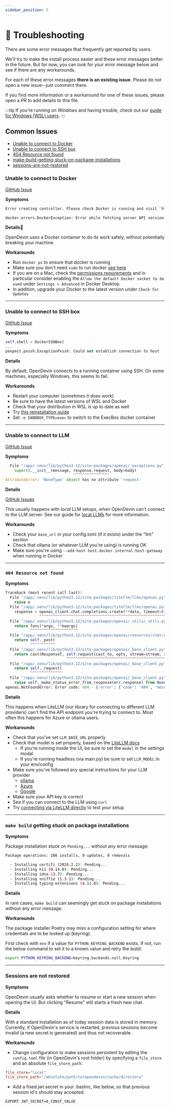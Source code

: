 ```yaml
---
sidebar_position: 5
---
```


# 🚧 Troubleshooting

There are some error messages that frequently get reported by users.

We'll try to make the install process easier and these error messages
better in the future. But for now, you can look for your error message below and see if there are any workarounds.

For each of these error messages **there is an existing issue**. Please do not
open a new issue--just comment there.

If you find more information or a workaround for one of these issues, please
open a *PR* to add details to this file.

:::tip
If you're running on Windows and having trouble, check out our [guide for Windows (WSL) users](troubleshooting/windows).
:::

## Common Issues

* [Unable to connect to Docker](#unable-to-connect-to-docker)
* [Unable to connect to SSH box](#unable-to-connect-to-ssh-box)
* [404 Resource not found](#404-resource-not-found)
* [make-build-getting-stuck-on-package-installations](#make-build-getting-stuck-on-package-installations)
* [sessions-are-not-restored](#sessions-are-not-restored)

### Unable to connect to Docker

[GitHub Issue](https://github.com/OpenDevin/OpenDevin/issues/1226)

**Symptoms**

```bash
Error creating controller. Please check Docker is running and visit `https://opendevin.github.io/OpenDevin/modules/usage/troubleshooting` for more debugging information.
```

```bash
docker.errors.DockerException: Error while fetching server API version: ('Connection aborted.', FileNotFoundError(2, 'No such file or directory'))
```

**Details**

OpenDevin uses a Docker container to do its work safely, without potentially breaking your machine.

**Workarounds**

* Run `docker ps` to ensure that docker is running
* Make sure you don't need `sudo` to run docker [see here](https://www.baeldung.com/linux/docker-run-without-sudo)
* If you are on a Mac, check the [permissions requirements](https://docs.docker.com/desktop/mac/permission-requirements/) and in particular consider enabling the `Allow the default Docker socket to be used` under `Settings > Advanced` in Docker Desktop.
* In addition, upgrade your Docker to the latest version under `Check for Updates`

---
### Unable to connect to SSH box

[GitHub Issue](https://github.com/OpenDevin/OpenDevin/issues/1156)

**Symptoms**

```python
self.shell = DockerSSHBox(
...
pexpect.pxssh.ExceptionPxssh: Could not establish connection to host
```

**Details**

By default, OpenDevin connects to a running container using SSH. On some machines,
especially Windows, this seems to fail.

**Workarounds**

* Restart your computer (sometimes it does work)
* Be sure to have the latest versions of WSL and Docker
* Check that your distribution in WSL is up to date as well
* Try [this reinstallation guide](https://github.com/OpenDevin/OpenDevin/issues/1156#issuecomment-2064549427)
* Set `-e SANDBOX_TYPE=exec` to switch to the ExecBox docker container

---
### Unable to connect to LLM

[GitHub Issue](https://github.com/OpenDevin/OpenDevin/issues/1208)

**Symptoms**

```python
  File "/app/.venv/lib/python3.12/site-packages/openai/_exceptions.py", line 81, in __init__
    super().__init__(message, response.request, body=body)
                              ^^^^^^^^^^^^^^^^
AttributeError: 'NoneType' object has no attribute 'request'
```

**Details**

[GitHub Issues](https://github.com/OpenDevin/OpenDevin/issues?q=is%3Aissue+is%3Aopen+404)

This usually happens with *local* LLM setups, when OpenDevin can't connect to the LLM server.
See our guide for [local LLMs](llms/localLLMs) for more information.

**Workarounds**

* Check your `base_url` in your config.toml (if it exists) under the "llm" section
* Check that ollama (or whatever LLM you're using) is running OK
* Make sure you're using `--add-host host.docker.internal:host-gateway` when running in Docker

---
### `404 Resource not found`

**Symptoms**

```python
Traceback (most recent call last):
  File "/app/.venv/lib/python3.12/site-packages/litellm/llms/openai.py", line 414, in completion
    raise e
  File "/app/.venv/lib/python3.12/site-packages/litellm/llms/openai.py", line 373, in completion
    response = openai_client.chat.completions.create(**data, timeout=timeout)  # type: ignore
               ^^^^^^^^^^^^^^^^^^^^^^^^^^^^^^^^^^^^^^^^^^^^^^^^^^^^^^^^^^^^^^
  File "/app/.venv/lib/python3.12/site-packages/openai/_utils/_utils.py", line 277, in wrapper
    return func(*args, **kwargs)
           ^^^^^^^^^^^^^^^^^^^^^
  File "/app/.venv/lib/python3.12/site-packages/openai/resources/chat/completions.py", line 579, in create
    return self._post(
           ^^^^^^^^^^^
  File "/app/.venv/lib/python3.12/site-packages/openai/_base_client.py", line 1232, in post
    return cast(ResponseT, self.request(cast_to, opts, stream=stream, stream_cls=stream_cls))
                           ^^^^^^^^^^^^^^^^^^^^^^^^^^^^^^^^^^^^^^^^^^^^^^^^^^^^^^^^^^^^^^^^^
  File "/app/.venv/lib/python3.12/site-packages/openai/_base_client.py", line 921, in request
    return self._request(
           ^^^^^^^^^^^^^^
  File "/app/.venv/lib/python3.12/site-packages/openai/_base_client.py", line 1012, in _request
    raise self._make_status_error_from_response(err.response) from None
openai.NotFoundError: Error code: 404 - {'error': {'code': '404', 'message': 'Resource not found'}}
```

**Details**

This happens when LiteLLM (our library for connecting to different LLM providers) can't find
the API endpoint you're trying to connect to. Most often this happens for Azure or ollama users.

**Workarounds**

* Check that you've set `LLM_BASE_URL` properly
* Check that model is set properly, based on the [LiteLLM docs](https://docs.litellm.ai/docs/providers)
  * If you're running inside the UI, be sure to set the `model` in the settings modal
  * If you're running headless (via main.py) be sure to set `LLM_MODEL` in your env/config
* Make sure you've followed any special instructions for your LLM provider
  * [ollama](/modules/usage/llms/localLLMs)
  * [Azure](/modules/usage/llms/azureLLMs)
  * [Google](/modules/usage/llms/googleLLMs)
* Make sure your API key is correct
* See if you can connect to the LLM using `curl`
* Try [connecting via LiteLLM directly](https://github.com/BerriAI/litellm) to test your setup

---
### `make build` getting stuck on package installations

**Symptoms**

Package installation stuck on `Pending...` without any error message:

```bash
Package operations: 286 installs, 0 updates, 0 removals

  - Installing certifi (2024.2.2): Pending...
  - Installing h11 (0.14.0): Pending...
  - Installing idna (3.7): Pending...
  - Installing sniffio (1.3.1): Pending...
  - Installing typing-extensions (4.11.0): Pending...
```

**Details**

In rare cases, `make build` can seemingly get stuck on package installations
without any error message.

**Workarounds**

The package installer Poetry may miss a configuration setting for where credentials are to be looked up (keyring).

First check with `env` if a value for `PYTHON_KEYRING_BACKEND` exists.
If not, run the below command to set it to a known value and retry the build:

```bash
export PYTHON_KEYRING_BACKEND=keyring.backends.null.Keyring
```

---
### Sessions are not restored

**Symptoms**

OpenDevin usually asks whether to resume or start a new session when opening the UI.
But clicking "Resume" still starts a fresh new chat.

**Details**

With a standard installation as of today session data is stored in memory.
Currently, if OpenDevin's service is restarted, previous sessions become
invalid (a new secret is generated) and thus not recoverable.

**Workarounds**

* Change configuration to make sessions persistent by editing the `config.toml`
file (in OpenDevin's root folder) by specifying a `file_store` and an
absolute `file_store_path`:

```toml
file_store="local"
file_store_path="/absolute/path/to/opendevin/cache/directory"
```

* Add a fixed jwt secret in your .bashrc, like below, so that previous session id's
should stay accepted.

```bash
EXPORT JWT_SECRET=A_CONST_VALUE
```
